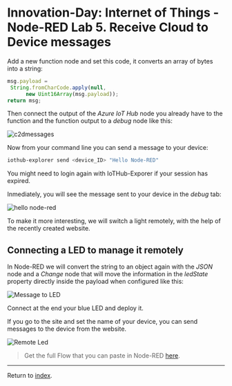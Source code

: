 # Innovation-Day: Internet of Things - Node-RED Lab 5. Receive Cloud to Device messages

Add a new function node and set this code, it converts an array of bytes into a string:

```javascript
msg.payload = 
 String.fromCharCode.apply(null, 
      new Uint16Array(msg.payload));
return msg;
```

Then connect the output of the *Azure IoT Hub* node you already have to the function and the function output to a *debug* node like this:

![c2dmessages](./images/c2dmessages.png)

Now from your command line you can send a message to your device:

```bash
iothub-explorer send <device_ID> "Hello Node-RED"
```
You might need to login again with IoTHub-Exporer if your session has expired.

Inmediately, you will see the message sent to your device in the *debug* tab:

![hello node-red](./images/hellonodered.png)

To make it more interesting, we will switch a light remotely, with the help of the recently created website.

## Connecting a LED to manage it remotely

In Node-RED we will convert the string to an object again with the *JSON* node and a *Change* node that will move the information in the *ledState* property directly inside the payload when configured like this:

![Message to LED](./images/msgtoled.png "Message to LED")

Connect at the end your blue LED and deploy it.

If you go to the site and set the name of your device, you can send messages to the device from the website.

![Remote Led](./images/remoteled.png "Remote LED")

> Get the full Flow that you can paste in Node-RED [here](./flows/fullex.json).


---
Return to [index](node-red_lab.md).